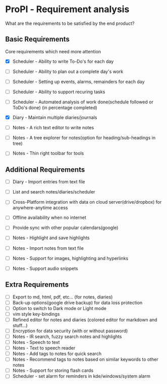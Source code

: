 # ProPl - Requirement analysis

What are the requirements to be satisfied by the end product?


## Basic Requirements
Core requirements which need more attention
 - [x] Scheduler - Ability to write To-Do's for each day
 - [ ] Scheduler - Ability to plan out a complete day's work
 - [ ] Scheduler - Setting up events, alarms, remainders for each day
 - [ ] Scheduler - Ability to support recuring tasks
 - [ ] Scheduler - Automated analysis of work done(schedule followed or ToDo's done) (in percentage completed)
 - [x] Diary - Maintain multiple diaries/journals
 - [ ] Notes - A rich text editor to write notes
 - [ ] Notes - A tree explorer for notes(option for heading/sub-headings in tree)
 - [ ] Notes - Thin right toolbar for tools


## Additional Requirements
 - [ ] Diary - Import entries from text file
 - [ ] List and search notes/diaries/scheduler
 - [ ] Cross-Platform integration with data on cloud server(drive/dropbox) for anywhere-anytime access
 - [ ] Offline availability when no internet
 - [ ] Provide sync with other popular calendars(google)
 - [ ] Notes - Highlight and save highlights
 - [ ] Notes - Import notes from text file
 - [ ] Notes - Support for images, highlighting and hyperlinks
 - [ ] Notes - Support audio snippets


## Extra Requirements
 - [ ] Export to md, html, pdf, etc... (for notes, diaries)
 - [ ] Back-up options(google drive backup) for data loss protection
 - [ ] Option to switch to Dark mode or Light mode
 - [ ] vim style key-bindings
 - [ ] Refined editor for notes and diaries (colored editor for markdown and stuff...)
 - [ ] Encryption for data security (with or without password)
 - [ ] Notes - IR search, fuzzy search notes and highlights
 - [ ] Notes - Speech to text
 - [ ] Notes - Text to speech reader
 - [ ] Notes - Add tags to notes for quick search
 - [ ] Notes - Recommend tags to notes based on similar keywords to other notes
 - [ ] Notes - Support for storing flash cards
 - [ ] Scheduler - set alarm for reminders in kde/windows/system alarm
